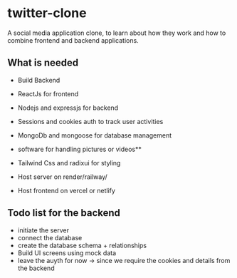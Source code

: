 # twitter-clone
A social media application clone, to learn about how they work and how to combine frontend and backend applications.

## What is needed
+ Build Backend

+ ReactJs for frontend
+ Nodejs and expressjs for backend
+ Sessions and cookies auth to track user activities
+ MongoDb and mongoose for database management
+ software for handling pictures or videos**
+ Tailwind Css and radixui for styling
+ Host server on render/railway/ 
+ Host frontend on vercel or netlify


## Todo list for the backend 

+ initiate the server
+ connect the database
+ create the database schema + relationships
+ Build UI screens using mock data
+ leave the auyth for now -> since we require the cookies and details from the backend
